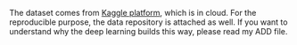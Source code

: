 The dataset comes from [Kaggle platform](https://www.kaggle.com/pranavraikokte/covid19-image-dataset), which is in cloud. For the reproducible purpose, the data repository is attached as well. If you want to understand why the deep learning builds this way, please read my ADD file. 
